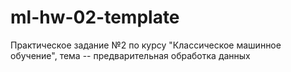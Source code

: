 # ml-hw-02-template
Практическое задание №2 по курсу "Классическое машинное обучение", тема -- предварительная обработка данных
